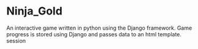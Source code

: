 # Ninja_Gold
An interactive game written in python using the Django framework. Game progress is stored using Django and passes data to an html template. session
